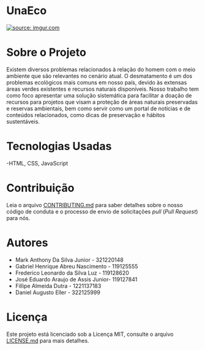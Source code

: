 # UnaEco

<a href="https://imgur.com/l7pUST0"><img src="https://i.imgur.com/l7pUST0.png" title="source: imgur.com" /></a>

# Sobre o Projeto 

Existem diversos problemas relacionados à relação do homem com o meio ambiente que são relevantes no cenário atual. O desmatamento é um dos problemas ecológicos mais comuns em nosso país, devido às extensas áreas verdes existentes e recursos naturais disponíveis. Nosso trabalho tem como foco apresentar uma solução sistemática para facilitar a doação de recursos para projetos que visam a proteção de áreas naturais preservadas e reservas ambientais, bem como servir como um portal de notícias e de conteúdos relacionados, como dicas de preservação e hábitos sustentáveis. 


# Tecnologias Usadas

-HTML, CSS, JavaScript


# Contribuição

Leia o arquivo [CONTRIBUTING.md](CONTRIBUTING.md) para saber detalhes sobre o nosso código de conduta e o processo de envio de solicitações *pull* (*Pull Request*) para nós.

# Autores


* Mark Anthony Da Silva Junior - 321220148
* Gabriel Henrique Abreu Nascimento - 119125555
* Frederico Leonardo da Silva Luz - 119128620
* José Eduardo Araujo de Assis Junior- 119127841
* Fillipe Almeida Dutra - 1221137183
* Daniel Augusto Eller - 322125999

# Licença

Este projeto está licenciado sob a Licença MIT,  consulte o arquivo [LICENSE.md](LICENSE.md) para mais detalhes.

